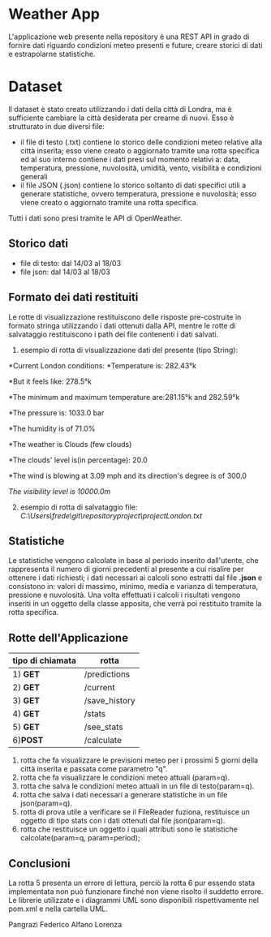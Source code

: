 ﻿# Weather App
L'applicazione web presente nella repository è una REST API in grado di fornire dati riguardo condizioni meteo presenti e future, creare storici di dati e estrapolarne statistiche.



# Dataset

Il dataset è stato creato utilizzando i dati della città di Londra, ma è sufficiente cambiare la città desiderata per crearne di nuovi. Esso è strutturato in due diversi file:

 - il file di testo (.txt) contiene lo storico delle condizioni meteo relative alla città inserita; esso viene creato o aggiornato tramite una rotta specifica ed al suo interno contiene i dati presi sul momento relativi a: data, temperatura, pressione, nuvolosità, umidità, vento, visibilità e condizioni generali
 - il file JSON (.json) contiene lo storico soltanto di dati specifici utili a generare statistiche, ovvero temperatura, pressione e nuvolosità; esso viene creato o aggiornato tramite una rotta specifica.
 
 Tutti i dati sono presi tramite le API di OpenWeather. 

## Storico dati

 - file di testo: dal 14/03 al 18/03
 - file json: dal 14/03 al 18/03

## Formato dei dati restituiti

Le rotte di visualizzazione restituiscono delle risposte pre-costruite in formato stringa utilizzando i dati ottenuti dalla API, mentre le rotte di salvataggio restituiscono i path dei file contenenti i dati salvati.

 1. esempio di rotta di visualizzazione dati del presente (tipo String):
 
*Current London conditions:
*Temperature is: 282.43°k

*But it feels like: 278.5°k

*The minimum and maximum temperature are:281.15°k and 282.59°k

*The pressure is: 1033.0 bar 

*The humidity is of 71.0% 

*The weather is Clouds (few clouds)

*The clouds' level is(in percentage): 20.0

*The wind is blowing at 3.09 mph and its direction's degree is of 300.0

*The visibility level is 10000.0m* 

 2. esempio di rotta di salvataggio file:
 *C:\Users\frede\git\repositoryproject\projectLondon.txt*

## Statistiche

Le statistiche vengono calcolate in base al periodo inserito dall'utente, che rappresenta il numero di giorni precedenti al presente a cui risalire per ottenere i dati richiesti; i dati necessari ai calcoli sono estratti dal file **.json** e consistono in: valori di massimo, minimo, media e varianza di temperatura, pressione e nuvolosità. Una volta effettuati i calcoli i risultati vengono inseriti in un oggetto della classe apposita, che verrà poi restituito tramite la rotta specifica.

## Rotte dell'Applicazione


|tipo di chiamata  | rotta |
|--|--|
| 1) **GET**| /predictions |
| 2) **GET**|/current|
| 3) **GET**| /save_history |
| 4) **GET**|/stats  |
| 5) **GET**| /see_stats|
| 6)**POST**| /calculate |

 1. rotta che fa visualizzare le previsioni meteo per i prossimi 5 giorni della città inserita e passata come parametro "q".
 2. rotta che fa visualizzare le condizioni meteo attuali (param=q).
 3. rotta che salva le condizioni meteo attuali in un file di testo(param=q).
 4. rotta che salva i dati necessari a generare statistiche in un file json(param=q).
 5. rotta di prova utile a verificare se il FileReader fuziona, restituisce un oggetto  di tipo stats con i dati ottenuti dal file json(param=q).
 6. rotta che restituisce un oggetto i quali attributi sono le statistiche calcolate(param=q, param=period);

## Conclusioni
La rotta 5 presenta un errore di lettura, perciò la rotta 6 pur essendo stata implementata non può funzionare finché non viene risolto il suddetto errore.
Le librerie utilizzate e i diagrammi UML sono disponibili rispettivamente nel pom.xml e nella cartella UML.


Pangrazi Federico
Alfano Lorenza




